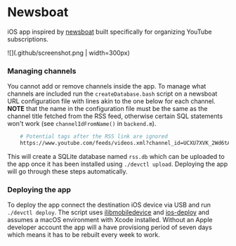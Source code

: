 # Newsboat
iOS app inspired by [newsboat](https://github.com/newsboat/newsboat) built specifically for organizing YouTube subscriptions.

![](.github/screenshot.png | width=300px)

### Managing channels
You cannot add or remove channels inside the app. To manage what channels are included run the `createDatabase.bash` script on a newsboat URL configuration file with lines akin to the one below for each channel. **NOTE** that the name in the configuration file must be the same as the channel title fetched from the RSS feed, otherwise certain SQL statements won't work (see `channelIdFromName()` in `backend.m`).

```bash
    # Potential tags after the RSS link are ignored
    https://www.youtube.com/feeds/videos.xml?channel_id=UCXU7XVK_2Wd6tAHYO8g9vAA  "~Preston Jacobs"
```

This will create a SQLite database named `rss.db` which can be uploaded to the app once it has been installed using `./devctl upload`. Deploying the app will go through these steps automatically.

### Deploying the app
To deploy the app connect the destination iOS device via USB and run `./devctl deploy`. The script uses [ilibmobiledevice](https://github.com/libimobiledevice/libimobiledevice) and [ios-deploy](https://github.com/ios-control/ios-deploy) and assumes a macOS environment with Xcode installed. Without an Apple developer account the app will a have provisiong period of seven days which means it has to be rebuilt every week to work.

